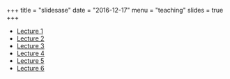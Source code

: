 +++
title = "slidesase"
date = "2016-12-17"
menu = "teaching"
slides = true
+++

- [Lecture 1](../files/teaching/Lecture1.pdf)
- [Lecture 2](../files/teaching/Lecture2.pdf)
- [Lecture 3](../files/teaching/Lecture3.pdf)
- [Lecture 4](../files/teaching/Lecture4.pdf)
- [Lecture 5](../files/teaching/Lecture5.pdf)
- [Lecture 6](../files/teaching/Lecture5.pdf)
